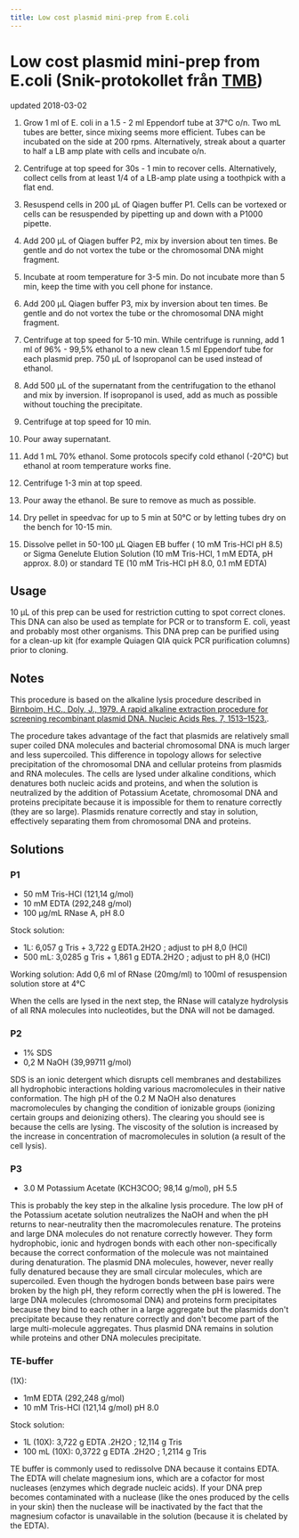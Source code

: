 ```yaml
---
title: Low cost plasmid mini-prep from E.coli
---
```


# Low cost plasmid mini-prep from E.coli (Snik-protokollet från [TMB](http://www.tmb.lth.se))

updated 2018-03-02

1. Grow 1 ml of E. coli in a 1.5 - 2 ml Eppendorf tube at 37°C o/n. Two mL tubes are better, since mixing seems more efficient. Tubes can be incubated on the side at 200 rpms. Alternatively, streak about a quarter to half a LB amp plate with cells and incubate o/n.

2. Centrifuge at top speed for 30s - 1 min to recover cells. Alternatively, collect cells from at least 1/4 of a LB-amp plate using a toothpick with a flat end.

3. Resuspend cells in 200 µL of Qiagen buffer P1. Cells can be vortexed or cells can be resuspended by pipetting up and down with a P1000 pipette.

4. Add 200 µL of Qiagen buffer P2, mix by inversion about ten times. Be gentle and do not vortex the tube or the chromosomal DNA might fragment.

5. Incubate at room temperature for 3-5 min. Do not incubate more than 5 min, keep the time with you cell phone for instance.

6. Add 200 µL Qiagen buffer P3, mix by inversion about ten times. Be gentle and do not vortex the tube or the chromosomal DNA might fragment.

7. Centrifuge at top speed for 5-10 min. While centrifuge is running, add 1 ml of 96% - 99,5% ethanol 
   to a new clean 1.5 ml Eppendorf tube for each plasmid prep. 750 µL of Isopropanol can be used instead of ethanol.

8. Add 500 µL of the supernatant from the centrifugation to the ethanol and mix by inversion. If isopropanol is used, add as much as possible without touching the precipitate.

9. Centrifuge at top speed for 10 min.

10. Pour away supernatant.

11. Add 1 mL 70% ethanol. Some protocols specify cold ethanol (-20°C) but ethanol at room temperature works fine.

12. Centrifuge 1-3 min at top speed.

13. Pour away the ethanol. Be sure to remove as much as possible.

14. Dry pellet in speedvac for up to 5 min at 50°C or by letting tubes dry on the bench for 10-15 min.

15. Dissolve pellet in 50-100 µL Qiagen EB buffer ( 10 mM Tris-HCl pH 8.5) or Sigma Genelute Elution Solution (10 mM Tris-HCl, 1 mM EDTA, pH approx. 8.0) or standard TE (10 mM Tris-HCl pH 8.0, 0.1 mM EDTA)

## Usage

10 µL of this prep can be used for restriction cutting to spot correct clones. This DNA can also be used as template for PCR or to transform E. coli, yeast and probably most other organisms. This DNA prep can be purified using for a clean-up kit (for example Quiagen QIA quick PCR purification columns)
 prior to cloning.


## Notes

This procedure is based on the alkaline lysis procedure described in [Birnboim, H.C., Doly, J., 1979. A rapid alkaline extraction procedure for screening recombinant plasmid DNA. Nucleic Acids Res. 7, 1513–1523.](https://www.ncbi.nlm.nih.gov/pubmed/388356).

The procedure takes advantage of the fact that plasmids are relatively small super coiled DNA molecules and bacterial chromosomal DNA is much larger and less supercoiled. This difference in topology allows for selective precipitation of the chromosomal DNA and cellular proteins from plasmids and RNA molecules. The cells are lysed under alkaline conditions, which denatures both nucleic acids and proteins, and when the solution is neutralized by the addition of Potassium Acetate, chromosomal DNA and proteins precipitate because it is impossible for them to renature correctly (they are so large). Plasmids renature correctly and stay in solution, effectively separating them from chromosomal DNA and proteins.



## Solutions

### P1 
 
- 50 mM Tris-HCl (121,14 g/mol)
- 10 mM EDTA (292,248 g/mol)
- 100 µg/mL RNase A, pH 8.0

Stock solution:
- 1L: 6,057 g Tris + 3,722 g EDTA.2H2O ; adjust to pH 8,0 (HCl)
- 500 mL: 3,0285 g Tris + 1,861 g EDTA.2H2O ; adjust to pH 8,0 (HCl)

Working solution:
Add 0,6 ml of RNase (20mg/ml) to 100ml of resuspension solution store at 4°C

When the cells are lysed in the next step, the RNase will catalyze hydrolysis of all RNA molecules into nucleotides, but the DNA will not be damaged.

### P2

- 1% SDS
- 0,2 M NaOH (39,99711 g/mol)

SDS is an ionic detergent which disrupts cell membranes and destabilizes all hydrophobic interactions holding various macromolecules in their native conformation.  The high pH of the 0.2 M NaOH also denatures macromolecules by changing the condition of ionizable groups (ionizing certain groups and deionizing others).  The clearing you should see is because the cells are lysing.  The viscosity of the solution is increased by the increase in concentration of macromolecules in solution (a result of the cell lysis).

### P3

- 3.0 M Potassium Acetate (KCH3COO; 98,14 g/mol), pH 5.5

This is probably the key step in the alkaline lysis procedure. The low pH of the Potassium acetate solution neutralizes the NaOH and when the pH returns to near-neutrality then the macromolecules renature.  The proteins and large DNA molecules do not renature correctly however. They form hydrophobic, ionic and hydrogen bonds with each other non-specifically because the correct conformation of the molecule was not maintained during denaturation.  The plasmid DNA molecules, however, never really fully denatured because they are small circular molecules, which are supercoiled.  Even though the hydrogen bonds between base pairs were broken by the high pH, they reform correctly when the pH is lowered.  The large DNA molecules (chromosomal DNA) and proteins form precipitates because they bind to each other in a large aggregate but the plasmids don't precipitate because they renature correctly and don't become part of the large multi-molecule aggregates.  Thus plasmid DNA remains in solution while proteins and other DNA molecules precipitate.

### TE-buffer 


(1X): 
- 1mM EDTA (292,248 g/mol)
- 10 mM Tris-HCl (121,14 g/mol) pH 8.0

Stock solution:
- 1L (10X): 3,722 g EDTA .2H2O  ;  12,114 g Tris
- 100 mL (10X): 0,3722 g EDTA .2H2O  ;  1,2114 g Tris

TE buffer is commonly used to redissolve DNA because it contains EDTA.  The EDTA will chelate magnesium ions, which are a cofactor for most nucleases (enzymes which degrade nucleic acids).  If your DNA prep becomes contaminated with a nuclease (like the ones produced by the cells in your skin) then the nuclease will be inactivated by the fact that the magnesium cofactor is unavailable in the solution (because it is chelated by the EDTA).








